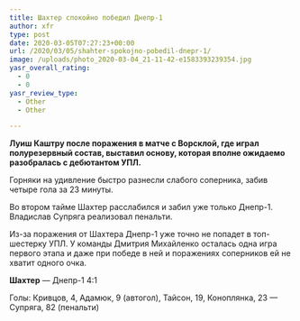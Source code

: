 ```yaml
---
title: Шахтер спокойно победил Днепр-1
author: xfr
type: post
date: 2020-03-05T07:27:23+00:00
url: /2020/03/05/shahter-spokojno-pobedil-dnepr-1/
image: /uploads/photo_2020-03-04_21-11-42-e1583393239354.jpg
yasr_overall_rating:
  - 0
  - 0
yasr_review_type:
  - Other
  - Other

---
```

**Луиш Каштру после поражения в матче с Ворсклой, где играл полурезервный состав, выставил основу, которая вполне ожидаемо разобралась с дебютантом УПЛ.**

Горняки на удивление быстро разнесли слабого соперника, забив четыре гола за 23 минуты.

Во втором тайме Шахтер расслабился и забил уже только Днепр-1. Владислав Супряга реализовал пенальти.

Из-за поражения от Шахтера Днепр-1 уже точно не попадет в топ-шестерку УПЛ. У команды Дмитрия Михайленко осталась одна игра первого этапа и даже при победе в ней и поражениях соперников ей не хватит одного очка.

**Шахтер** &#8212; Днепр-1 4:1
  
Голы: Кривцов, 4, Адамюк, 9 (автогол), Тайсон, 19, Коноплянка, 23 &#8212; Супряга, 82 (пенальти)